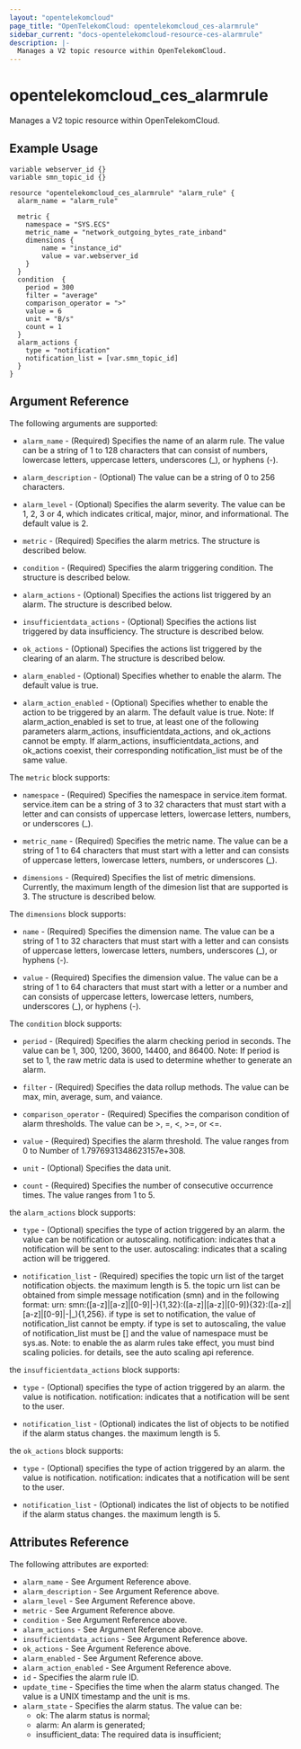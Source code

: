 ```yaml
---
layout: "opentelekomcloud"
page_title: "OpenTelekomCloud: opentelekomcloud_ces-alarmrule"
sidebar_current: "docs-opentelekomcloud-resource-ces-alarmrule"
description: |-
  Manages a V2 topic resource within OpenTelekomCloud.
---
```


# opentelekomcloud\_ces\_alarmrule

Manages a V2 topic resource within OpenTelekomCloud.

## Example Usage

```hcl
variable webserver_id {}
variable smn_topic_id {}

resource "opentelekomcloud_ces_alarmrule" "alarm_rule" {
  alarm_name = "alarm_rule"

  metric {
    namespace = "SYS.ECS"
    metric_name = "network_outgoing_bytes_rate_inband"
    dimensions {
        name = "instance_id"
        value = var.webserver_id
    }
  }
  condition  {
    period = 300
    filter = "average"
    comparison_operator = ">"
    value = 6
    unit = "B/s"
    count = 1
  }
  alarm_actions {
    type = "notification"
    notification_list = [var.smn_topic_id]
  }
}
```

## Argument Reference

The following arguments are supported:

* `alarm_name` - (Required) Specifies the name of an alarm rule. The value can
    be a string of 1 to 128 characters that can consist of numbers, lowercase letters,
    uppercase letters, underscores (_), or hyphens (-).

* `alarm_description` - (Optional) The value can be a string of 0 to 256 characters.

* `alarm_level` - (Optional) Specifies the alarm severity. The value can be 1, 2, 3 or 4,
    which indicates critical, major, minor, and informational. The default value is 2.

* `metric` - (Required) Specifies the alarm metrics. The structure is described
    below.

* `condition` - (Required) Specifies the alarm triggering condition. The structure
    is described below.

* `alarm_actions` - (Optional) Specifies the actions list triggered by an alarm. The
    structure is described below.

* `insufficientdata_actions` - (Optional) Specifies the actions list triggered by
    data insufficiency. The structure is described below.

* `ok_actions` - (Optional) Specifies the actions list triggered by the clearing of
    an alarm. The structure is described below.

* `alarm_enabled` - (Optional) Specifies whether to enable the alarm. The default
    value is true.

* `alarm_action_enabled` - (Optional) Specifies whether to enable the action
    to be triggered by an alarm. The default value is true.
    Note: If alarm_action_enabled is set to true, at least one of the following
    parameters alarm_actions, insufficientdata_actions, and ok_actions cannot
    be empty. If alarm_actions, insufficientdata_actions, and ok_actions coexist,
    their corresponding notification_list must be of the same value.

The `metric` block supports:

* `namespace` - (Required) Specifies the namespace in service.item format. service.item
    can be a string of 3 to 32 characters that must start with a letter and can
    consists of uppercase letters, lowercase letters, numbers, or underscores (_).

* `metric_name` - (Required) Specifies the metric name. The value can be a string
    of 1 to 64 characters that must start with a letter and can consists of uppercase
    letters, lowercase letters, numbers, or underscores (_).

* `dimensions` - (Required) Specifies the list of metric dimensions. Currently,
    the maximum length of the dimesion list that are supported is 3. The structure
    is described below.

The `dimensions` block supports:

* `name` - (Required) Specifies the dimension name. The value can be a string
    of 1 to 32 characters that must start with a letter and can consists of uppercase
    letters, lowercase letters, numbers, underscores (_), or hyphens (-).

* `value` - (Required) Specifies the dimension value. The value can be a string
    of 1 to 64 characters that must start with a letter or a number and can consists
    of uppercase letters, lowercase letters, numbers, underscores (_), or hyphens
    (-).

The `condition` block supports:

* `period` - (Required) Specifies the alarm checking period in seconds. The
    value can be 1, 300, 1200, 3600, 14400, and 86400.
    Note: If period is set to 1, the raw metric data is used to determine
    whether to generate an alarm.

* `filter` - (Required) Specifies the data rollup methods. The value can be
    max, min, average, sum, and vaiance.

* `comparison_operator` - (Required) Specifies the comparison condition of alarm
    thresholds. The value can be >, =, <, >=, or <=.

* `value` - (Required) Specifies the alarm threshold. The value ranges from
    0 to Number of 1.7976931348623157e+308.

* `unit` - (Optional) Specifies the data unit.

* `count` - (Required) Specifies the number of consecutive occurrence times.
    The value ranges from 1 to 5.

the `alarm_actions` block supports:

* `type` - (Optional) specifies the type of action triggered by an alarm. the
    value can be notification or autoscaling.
    notification: indicates that a notification will be sent to the user.
    autoscaling: indicates that a scaling action will be triggered.

* `notification_list` - (Required) specifies the topic urn list of the target
    notification objects. the maximum length is 5. the topic urn list can be
    obtained from simple message notification (smn) and in the following format:
    urn: smn:([a-z]|[a-z]|[0-9]|\-){1,32}:([a-z]|[a-z]|[0-9]){32}:([a-z]|[a-z]|[0-9]|\-|\_){1,256}.
    if type is set to notification, the value of notification_list cannot be
    empty. if type is set to autoscaling, the value of notification_list must
    be [] and the value of namespace must be sys.as.
    Note: to enable the as alarm rules take effect, you must bind scaling
    policies. for details, see the auto scaling api reference.

the `insufficientdata_actions` block supports:

* `type` - (Optional) specifies the type of action triggered by an alarm. the
    value is notification.
    notification: indicates that a notification will be sent to the user.

* `notification_list` - (Optional) indicates the list of objects to be notified
    if the alarm status changes. the maximum length is 5.

the `ok_actions` block supports:

* `type` - (Optional) specifies the type of action triggered by an alarm. the
    value is notification.
    notification: indicates that a notification will be sent to the user.

* `notification_list` - (Optional) indicates the list of objects to be notified
    if the alarm status changes. the maximum length is 5.

## Attributes Reference

The following attributes are exported:

* `alarm_name` - See Argument Reference above.
* `alarm_description` - See Argument Reference above.
* `alarm_level` - See Argument Reference above.
* `metric` - See Argument Reference above.
* `condition` - See Argument Reference above.
* `alarm_actions` - See Argument Reference above.
* `insufficientdata_actions` - See Argument Reference above.
* `ok_actions` - See Argument Reference above.
* `alarm_enabled` - See Argument Reference above.
* `alarm_action_enabled` - See Argument Reference above.
* `id` - Specifies the alarm rule ID.
* `update_time` - Specifies the time when the alarm status changed. The value
    is a UNIX timestamp and the unit is ms.
* `alarm_state` - Specifies the alarm status. The value can be:
    - ok: The alarm status is normal;
    - alarm: An alarm is generated;
    - insufficient_data: The required data is insufficient;

